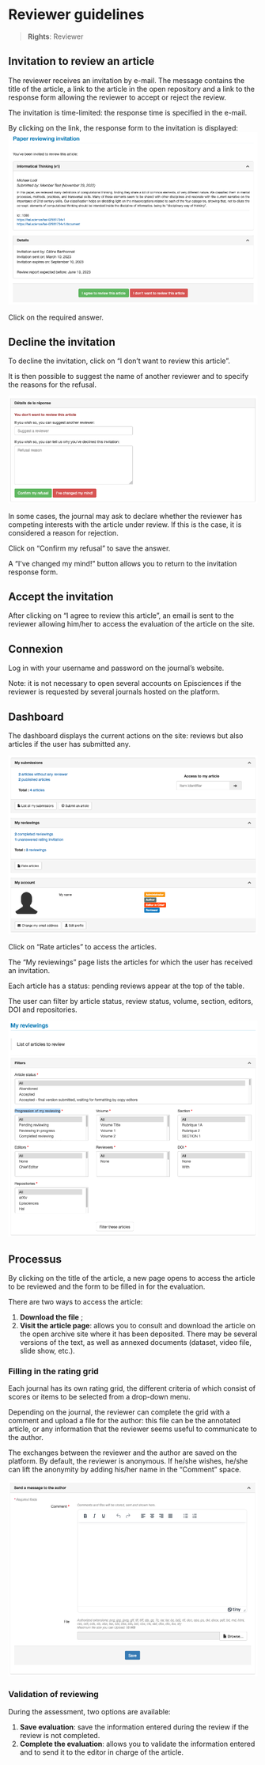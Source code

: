 # Reviewer guidelines

> **Rights**: Reviewer

## Invitation to review an article
The reviewer receives an invitation by e-mail. The message contains the title of the article, a link to the article in the open repository and a link to the response form allowing the reviewer to accept or reject the review.

The invitation is time-limited: the response time is specified in the e-mail.

By clicking on the link, the response form to the invitation is displayed:
![Alt text](img/review-1.png "Invitation to review an article")

Click on the required answer.

## Decline the invitation
To decline the invitation, click on “I don’t want to review this article”.

It is then possible to suggest the name of another reviewer and to specify the reasons for the refusal.

![Alt text](img/review-2.png "Details of the answer")

In some cases, the journal may ask to declare whether the reviewer has competing interests with the article under review. If this is the case, it is considered a reason for rejection.

Click on “Confirm my refusal” to save the answer.

A “I've changed my mind!” button allows you to return to the invitation response form.

## Accept the invitation
After clicking on “I agree to review this article”, an email is sent to the reviewer allowing him/her to access the evaluation of the article on the site.

## Connexion
Log in with your username and password on the journal’s website.

Note: it is not necessary to open several accounts on Episciences if the reviewer is requested by several journals hosted on the platform.

## Dashboard
The dashboard displays the current actions on the site: reviews but also articles if the user has submitted any.

![Alt text](img/review-3.png "Dashboard")

Click on “Rate articles” to access the articles.

The “My reviewings” page lists the articles for which the user has received an invitation.

Each article has a status: pending reviews appear at the top of the table.

The user can filter by article status, review status, volume, section, editors, DOI and repositories.

![Alt text](img/review-4.png "My reviewings")

## Processus
By clicking on the title of the article, a new page opens to access the article to be reviewed and the form to be filled in for the evaluation.

There are two ways to access the article:

1. **Download the file** ;
2. **Visit the article page**: allows you to consult and download the article on the open archive site where it has been deposited. There may be several versions of the text, as well as annexed documents (dataset, video file, slide show, etc.).

### Filling in the rating grid
Each journal has its own rating grid, the different criteria of which consist of scores or items to be selected from a drop-down menu.

Depending on the journal, the reviewer can complete the grid with a comment and upload a file for the author: this file can be the annotated article, or any information that the reviewer seems useful to communicate to the author.

The exchanges between the reviewer and the author are saved on the platform. By default, the reviewer is anonymous. If he/she wishes, he/she can lift the anonymity by adding his/her name in the “Comment” space.

![Alt text](img/review-5.png "Send a message to the author")

### Validation of reviewing
During the assessment, two options are available:

1. **Save evaluation**: save the information entered during the review if the review is not completed.
2. **Complete the evaluation**: allows you to validate the information entered and to send it to the editor in charge of the article.